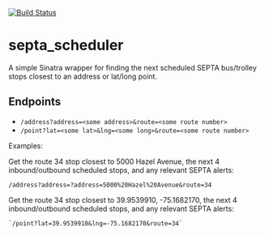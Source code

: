 [![Build Status](https://travis-ci.org/mdb/septa_scheduler.svg?branch=master)](https://travis-ci.org/mdb/septa_scheduler)

# septa_scheduler

A simple Sinatra wrapper for finding the next scheduled SEPTA bus/trolley stops closest to an address or lat/long point.

## Endpoints

* `/address?address=<some address>&route=<some route number>`
* `/point?lat=<some lat>&lng=<some long>&route=<some route number>`

Examples:

Get the route 34 stop closest to 5000 Hazel Avenue, the next 4 inbound/outbound scheduled stops, and any relevant SEPTA alerts:

```
/address?address=?address=5000%20Hazel%20Avenue&route=34
```

Get the route 34 stop closest to 39.9539910, -75.1682170, the next 4 inbound/outbound scheduled stops, and any relevant SEPTA alerts:

```
`/point?lat=39.9539910&lng=-75.1682170&route=34`
```
